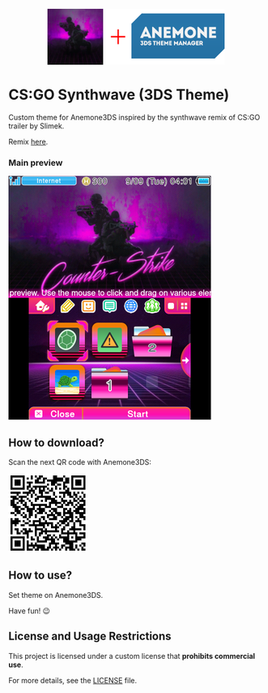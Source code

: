 <div align="center">
    <br>
    <img src="./for_git/logo.png" alt="Logo" width=350>
    <br>
</div>

# CS:GO Synthwave (3DS Theme)

 Custom theme for Anemone3DS inspired by the synthwave remix of CS:GO trailer by Slimek.

 Remix [here](https://youtu.be/fYK0_-jzrE4).

### Main preview

 ![Preview](./for_git/preview.png)

## How to download?

 Scan the next QR code with Anemone3DS:

 ![QR code](./for_git/qr.png)

## How to use?

 Set theme on Anemone3DS.

 Have fun! 😉

## License and Usage Restrictions

 This project is licensed under a custom license that **prohibits commercial use**.

 For more details, see the [LICENSE](./LICENSE) file.
